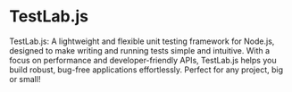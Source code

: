 # TestLab.js
TestLab.js: A lightweight and flexible unit testing framework for Node.js, designed to make writing and running tests simple and intuitive. With a focus on performance and developer-friendly APIs, TestLab.js helps you build robust, bug-free applications effortlessly. Perfect for any project, big or small!
